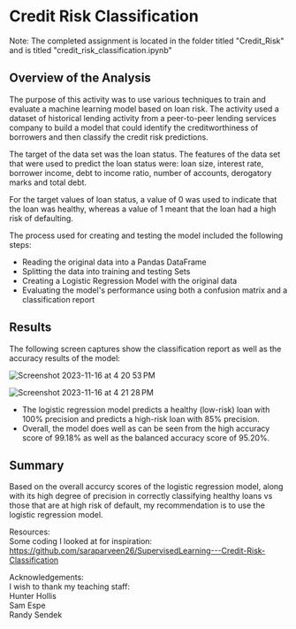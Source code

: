 # Credit Risk Classification

Note: The completed assignment is located in the folder titled "Credit_Risk" and is titled "credit_risk_classification.ipynb"

## Overview of the Analysis

The purpose of this activity was to use various techniques to train and evaluate a machine learning model based on loan risk. The activity used a dataset of historical lending activity from a peer-to-peer lending services company to build a model that could identify the creditworthiness of borrowers and then classify the credit risk predictions.

The target of the data set was the loan status. The features of the data set that were used to predict the loan status were: loan size, interest rate, borrower income, debt to income ratio, number of accounts, derogatory marks and total debt.

For the target values of loan status, a value of 0 was used to indicate that the loan was healthy, whereas a value of 1 meant that the loan had a high risk of defaulting.

The process used for creating and testing the model included the following steps:
- Reading the original data into a Pandas DataFrame
- Splitting the data into training and testing Sets
- Creating a Logistic Regression Model with the original data
- Evaluating the model's performance using both a confusion matrix and a classification report

## Results

The following screen captures show the classification report as well as the accuracy results of the model:

![Screenshot 2023-11-16 at 4 20 53 PM](https://github.com/keenet1/credit-risk-classification/assets/137319054/22c64f26-4361-435a-a561-d659aa119ca1)

![Screenshot 2023-11-16 at 4 21 28 PM](https://github.com/keenet1/credit-risk-classification/assets/137319054/fc4f5b79-a6e4-4954-b71d-bbff1a06c030)

 - The logistic regression model predicts a healthy (low-risk) loan with 100% precision and predicts a high-risk loan with 85% precision.
 - Overall, the model does well as can be seen from the high accuracy score of 99.18% as well as the balanced accuracy score of 95.20%.

## Summary
Based on the overall accurcy scores of the logistic regression model, along with its high degree of precision in correctly classifying healthy loans vs those that are at high risk of default, my recommendation is to use the logistic regression model.

Resources:  
Some coding I looked at for inspiration:  
https://github.com/saraparveen26/SupervisedLearning---Credit-Risk-Classification

Acknowledgements:  
I wish to thank my teaching staff:  
Hunter Hollis  
Sam Espe  
Randy Sendek
